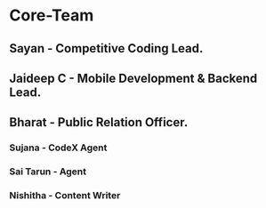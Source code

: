 # Core-Team

## Sayan - Competitive Coding Lead.

## Jaideep C - Mobile Development & Backend Lead.

## Bharat - Public Relation Officer.

### Sujana - CodeX Agent

### Sai Tarun - Agent

### Nishitha - Content Writer
